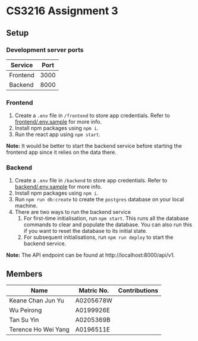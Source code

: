 # CS3216 Assignment 3

## Setup

### Development server ports

| Service  | Port |
| -------- | ---- |
| Frontend | 3000 |
| Backend  | 8000 |

### Frontend

1.  Create a `.env` file in `/frontend` to store app credentials. Refer to [frontend/.env.sample](frontend/.env.sample) for more info.
2.  Install npm packages using `npm i`.
3.  Run the react app using `npm start`.

**Note:**
It would be better to start the backend service before starting the frontend app since it relies on the data there.

### Backend

1. Create a `.env` file in `/backend` to store app credentials. Refer to [backend/.env.sample](backend/.env.sample) for more info.
2. Install npm packages using `npm i`.
3. Run `npm run db:create` to create the `postgres` database on your local machine.
4. There are two ways to run the backend service
    1. For first-time initialisation, run `npm start`. This runs all the database commands to clear and populate the database. You can also run this if you want to reset the database to its initial state.
    2. For subsequent initialisations, run `npm run deploy` to start the backend service.

**Note:**
The API endpoint can be found at http://localhost:8000/api/v1.

## Members

| Name                | Matric No. | Contributions |
| ------------------- | ---------- | ------------- |
| Keane Chan Jun Yu   | A0205678W  |               |
| Wu Peirong          | A0199926E  |               |
| Tan Su Yin          | A0205369B  |               |
| Terence Ho Wei Yang | A0196511E  |               |
